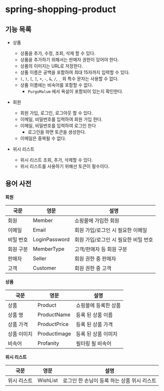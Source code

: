 # spring-shopping-product

## 기능 목록
- 상품
  - 상품을 추가, 수정, 조회, 삭제 할 수 있다.
  - 상품을 추가하기 위해서는 판매자 권한이 있어야 한다.
  - 상품의 이미지는 URL로 저장한다.
  - 상품 이름은 공백을 포함하여 최대 15자까지 입력할 수 있다.
  - `(`, `)`, `[`, `]`, `+`, `-`, `&`, `/`, `_` 외 특수 문자는 사용할 수 없다.
  - 상품 이름에는 비속어를 포함할 수 없다.
    - `PurgoMalum` 에서 욕설이 포함되어 있는지 확인한다.

- 회원
  - 회원 가입, 로그인, 로그아웃 할 수 있다.
  - 이메일, 비밀번호를 입력하여 회원 가입 한다.
  - 이메일, 비밀번호를 입력하여 로그인 한다
    - 로그인을 하면 토큰을 생성한다.
  - 이메일은 중복될 수 없다.

- 위시 리스트
  - 위시 리스트 조회, 추가, 삭제할 수 있다.
  - 위시 리스트를 사용하기 위해선 토큰이 필수이다.

## 용어 사전
__회원__

| 국문    | 영문            | 설명                    |
|-------|---------------|-----------------------|
| 회원    | Member        | 쇼핑몰에 가입한 회원           |
| 이메일   | Email         | 회원 가입/로그인 시 필요한 이메일   |
| 비밀 번호 | LoginPassword | 회원 가입/로그인 시 필요한 비밀 번호 |
| 회원 구분 | MemberType    | 고객/판매자 등 회원 구분        |
| 판매자   | Seller        | 회원 권한 중 판매자           |
| 고객    | Customer      | 회원 권한 중 고객            |

__상품__

| 국문     | 영문           | 설명          |
|--------|--------------|-------------|
| 상품     | Product      | 쇼핑몰에 등록한 상품 |
| 상품 명   | ProductName  | 등록 된 상품 이름  |
| 상품 가격  | ProductPrice | 등록 된 상품 가격  |
| 상품 이미지 | ProductImage | 등록 된 상품 이미지 |
| 비속어    | Profanity    | 필터링 될 비속어   |

__위시 리스트__

| 국문     | 영문       | 설명                        |
|--------|----------|---------------------------|
| 위시 리스트 | WishList | 로그인 한 손님이 등록 하는 상품 위시 리스트 |

